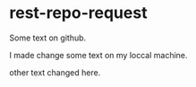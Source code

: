 # rest-repo-request

Some text on github.


I made change some text on my loccal machine.

other text changed here.